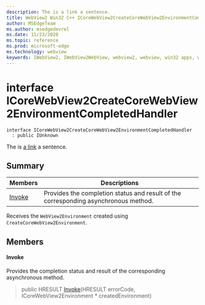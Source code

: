 ```yaml
---
description: The is a link a sentence.
title: WebView2 Win32 C++ ICoreWebView2CreateCoreWebView2EnvironmentCompletedHandler
author: MSEdgeTeam
ms.author: msedgedevrel
ms.date: 11/23/2020
ms.topic: reference
ms.prod: microsoft-edge
ms.technology: webview
keywords: IWebView2, IWebView2WebView, webview2, webview, win32 apps, win32, edge, ICoreWebView2, ICoreWebView2Controller, browser control, edge html, ICoreWebView2CreateCoreWebView2EnvironmentCompletedHandler
---
```


# interface ICoreWebView2CreateCoreWebView2EnvironmentCompletedHandler 

```
interface ICoreWebView2CreateCoreWebView2EnvironmentCompletedHandler
  : public IUnknown
```

The is [a link](http://) a sentence.

## Summary

 Members                        | Descriptions
--------------------------------|---------------------------------------------
[Invoke](#invoke) | Provides the completion status and result of the corresponding asynchronous method.

Receives the `WebView2Environment` created using `CreateCoreWebView2Environment`.

## Members

#### Invoke 

Provides the completion status and result of the corresponding asynchronous method.

> public HRESULT [Invoke](#invoke)(HRESULT errorCode, ICoreWebView2Environment * createdEnvironment)

